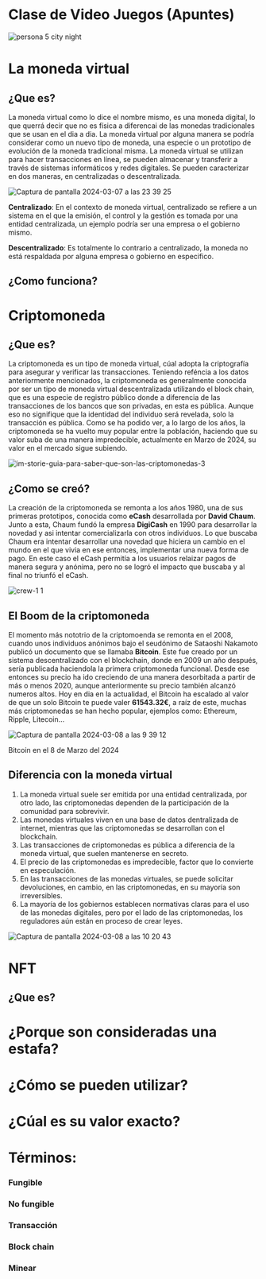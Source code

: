 # Clase de Video Juegos (Apuntes)

![persona 5 city night](https://github.com/xinjiechen2006/Canal-del-gaming-del-bueno/assets/162314286/79f127a9-4c9f-4e7e-b3a5-de3cf9c29a1f)

# La moneda virtual
## ¿Que es?
La moneda virtual como lo dice el nombre mismo, es una moneda digital, lo que querrá decir que no es física a diferencai de las monedas tradicionales que se usan en el dia a dia. La moneda virtual por alguna manera se podría considerar como un nuevo tipo de moneda, una especie o un prototipo de evolución de la moneda tradicional misma. La moneda virtual se utilizan para hacer transacciones en línea, se pueden almacenar y transferir a través de sistemas informáticos y redes digitales. Se pueden caracterizar en dos maneras, en centralizadas o descentralizada.

![Captura de pantalla 2024-03-07 a las 23 39 25](https://github.com/xinjiechen2006/Canal-del-gaming-del-bueno/assets/162314286/fb6a7e47-a99f-44ad-9b53-2c5c4983ed73)

**Centralizado**: En el contexto de moneda virtual, centralizado se refiere a un sistema en el que la emisión, el control y la gestión es tomada por una entidad centralizada, un ejemplo podría ser una empresa o el gobierno mismo.

**Descentralizado**: Es totalmente lo contrario a centralizado, la moneda no está respaldada por alguna empresa o gobierno en especifico.
## ¿Como funciona?

# Criptomoneda
## ¿Que es?
La criptomoneda es un tipo de moneda virtual, cúal adopta la criptografía para asegurar y verificar las transacciones. Teniendo reféncia a los datos anteriormente mencionados, la criptomoneda es generalmente conocida por ser un tipo de moneda virtual descentralizada utilizando el block chain, que es una especie de registro público donde a diferencia de las transacciones de los bancos que son privadas, en esta es pública. Aunque eso no signifique que la identidad del individuo será revelada, solo la transacción es pública. Como se ha podido ver, a lo largo de los años, la criptomoneda se ha vuelto muy popular entre la población, haciendo que su valor suba de una manera impredecible, actualmente en Marzo de 2024, su valor en el mercado sigue subiendo.

![im-storie-guia-para-saber-que-son-las-criptomonedas-3](https://github.com/xinjiechen2006/Canal-del-gaming-del-bueno/assets/162314286/f1926932-10d4-44ea-9af0-96c868e44971)

## ¿Como se creó?
La creación de la criptomoneda se remonta a los años 1980, una de sus primeras prototipos, conocida como **eCash** desarrollada por **David Chaum**. Junto a esta, Chaum fundó la empresa **DigiCash** en 1990 para desarrollar la novedad y asi intentar comercializarla con otros individuos. Lo que buscaba Chaum era intentar desarrollar una novedad que hiciera un cambio en el mundo en el que vivia en ese entonces, implementar una nueva forma de pago. En este caso el eCash permitía a los usuarios relaizar pagos de manera segura y anónima, pero no se logró el impacto que buscaba y al final no triunfó el eCash. 

![crew-1 1](https://github.com/xinjiechen2006/Canal-del-gaming-del-bueno/assets/162314286/9a150748-3300-4c25-bcf7-486a97a3186b)

## El Boom de la criptomoneda

El momento más nototrio de la criptomoenda se remonta en el 2008, cuando unos individuos anónimos bajo el seudónimo de Sataoshi Nakamoto publicó un documento que se llamaba **Bitcoin**. Este fue creado por un sistema descentralizado con el blockchain, donde en 2009 un año después, sería publicada haciendola la primera criptomoneda funcional. Desde ese entonces su precio ha ido creciendo de una manera desorbitada a partir de más o menos 2020, aunque anteriormente su precio también alcanzó numeros altos. Hoy en dia en la actualidad, el Bitcoin ha escalado al valor de que un solo Bitcoin te puede valer **61543.32€**, a raíz de este, muchas más criptomonedas se han hecho popular, ejemplos como: Ethereum, Ripple, Litecoin...

![Captura de pantalla 2024-03-08 a las 9 39 12](https://github.com/xinjiechen2006/Canal-del-gaming-del-bueno/assets/162314286/75ea2224-98c4-4a72-8f10-8edc7f0d4f8b)

Bitcoin en el 8 de Marzo del 2024

## Diferencia con la moneda virtual
1. La moneda virtual suele ser emitida por una entidad centralizada, por otro lado, las criptomonedas dependen de la participación de la comunidad para sobrevivir.
2. Las monedas virtuales viven en una base de datos dentralizada de internet, mientras que las criptomonedas se desarrollan con el blockchain.
3. Las transacciones de criptomonedas es pública a diferencia de la moneda virtual, que suelen mantenerse en secreto.
4. El precio de las criptomonedas es impredecible, factor que lo convierte en especulación.
5. En las transacciones de las monedas virtuales, se puede solicitar devoluciones, en cambio, en las criptomonedas, en su mayoría son irreversibles.
6. La mayoría de los gobiernos establecen normativas claras para el uso de las monedas digitales, pero por el lado de las criptomonedas, los reguladores aún están en proceso de crear leyes.
   
![Captura de pantalla 2024-03-08 a las 10 20 43](https://github.com/xinjiechen2006/Canal-del-gaming-del-bueno/assets/162314286/87531fed-fc84-428c-a012-d57830482c34)


# NFT
## ¿Que es?

# ¿Porque son consideradas una estafa?
# ¿Cómo se pueden utilizar?
# ¿Cúal es su valor exacto?
# Términos:
### Fungible
### No fungible
### Transacción
### Block chain
### Minear
